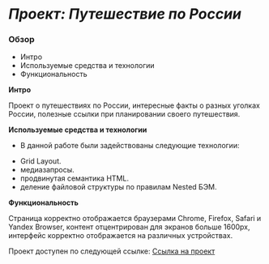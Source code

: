 # _Проект: Путешествие по России_

### Обзор
* Интро
* Используемые средства и технологии
* Функциональность

**Интро**

Проект о путешествиях по России, интересные факты о разных уголках России, полезные ссылки при планировании своего путешествия.

**Используемые средства и технологии**

* В данной работе были задействованы следующие технологии:
 - Grid Layout.
 - медиазапросы.
 - продвинутая семантика HTML.
 - деление файловой структуры по правилам Nested БЭМ.

**Функциональность**

Страница корректно отображается браузерами Chrome, Firefox,  Safari  и Yandex Browser, контент отцентрирован для экранов больше 1600px, интерфейс корректно отображается на различных устройствах.

Проект доступен по следующей ссылке: [Ссылка на проект](https://anastasiamoiseeva0.github.io/russian-travel/)